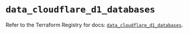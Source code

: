 # `data_cloudflare_d1_databases`

Refer to the Terraform Registry for docs: [`data_cloudflare_d1_databases`](https://registry.terraform.io/providers/cloudflare/cloudflare/5.11.0/docs/data-sources/d1_databases).
